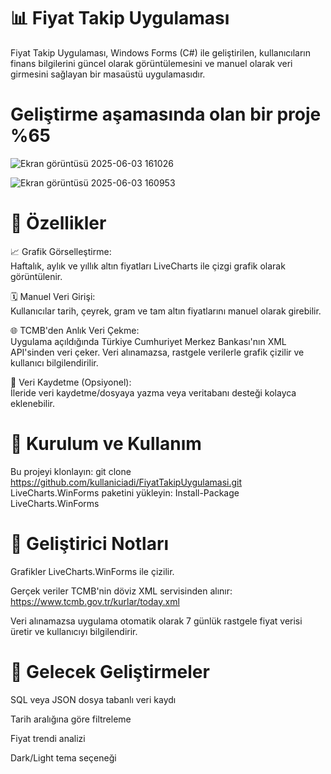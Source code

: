 # 📊 Fiyat Takip Uygulaması
Fiyat Takip Uygulaması, Windows Forms (C#) ile geliştirilen, kullanıcıların finans bilgilerini güncel olarak görüntülemesini ve manuel olarak veri girmesini sağlayan bir masaüstü uygulamasıdır. 
# Geliştirme aşamasında olan bir proje %65






![Ekran görüntüsü 2025-06-03 161026](https://github.com/user-attachments/assets/1234fd02-eb73-4374-8222-4f2cc1286b94)


![Ekran görüntüsü 2025-06-03 160953](https://github.com/user-attachments/assets/ccd56400-2c90-4a9b-a5f4-803805c9c6eb)


# 🧩 Özellikler<br>


📈 Grafik Görselleştirme:<br>
Haftalık, aylık ve yıllık altın fiyatları LiveCharts ile çizgi grafik olarak görüntülenir.<br>

🗓️ Manuel Veri Girişi:<br>
Kullanıcılar tarih, çeyrek, gram ve tam altın fiyatlarını manuel olarak girebilir.<br>

🌐 TCMB'den Anlık Veri Çekme:<br>
Uygulama açıldığında Türkiye Cumhuriyet Merkez Bankası'nın XML API'sinden veri çeker. Veri alınamazsa, rastgele verilerle grafik çizilir ve kullanıcı bilgilendirilir.<br>

💾 Veri Kaydetme (Opsiyonel):<br>
İleride veri kaydetme/dosyaya yazma veya veritabanı desteği kolayca eklenebilir.<br>


# 🔧 Kurulum ve Kullanım

Bu projeyi klonlayın:   git clone https://github.com/kullaniciadi/FiyatTakipUygulamasi.git
LiveCharts.WinForms paketini yükleyin:  Install-Package LiveCharts.WinForms



# 🧪 Geliştirici Notları
Grafikler LiveCharts.WinForms ile çizilir.

Gerçek veriler TCMB'nin döviz XML servisinden alınır:
https://www.tcmb.gov.tr/kurlar/today.xml

Veri alınamazsa uygulama otomatik olarak 7 günlük rastgele fiyat verisi üretir ve kullanıcıyı bilgilendirir.




# 🚀 Gelecek Geliştirmeler
 SQL veya JSON dosya tabanlı veri kaydı

 Tarih aralığına göre filtreleme

 Fiyat trendi analizi

 Dark/Light tema seçeneği






